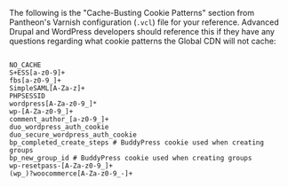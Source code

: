 The following is the "Cache-Busting Cookie Patterns" section from Pantheon's Varnish configuration (<code>.vcl</code>) file for your reference. Advanced Drupal and WordPress developers should reference this if they have any questions regarding what cookie patterns the Global CDN will not cache:

<pre><code class="nohighlight">
NO_CACHE
S+ESS[a-z0-9]+
fbs[a-z0-9_]+
SimpleSAML[A-Za-z]+
PHPSESSID
wordpress[A-Za-z0-9_]*
wp-[A-Za-z0-9_]+
comment_author_[a-z0-9_]+
duo_wordpress_auth_cookie
duo_secure_wordpress_auth_cookie
bp_completed_create_steps # BuddyPress cookie used when creating groups
bp_new_group_id # BuddyPress cookie used when creating groups
wp-resetpass-[A-Za-z0-9_]+
(wp_)?woocommerce[A-Za-z0-9_-]+</code></pre>
